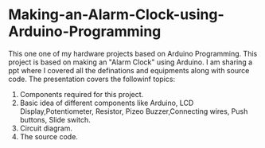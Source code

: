 # Making-an-Alarm-Clock-using-Arduino-Programming
This one one of my hardware projects based on Arduino Programming.
This project is based on making an "Alarm Clock" using Arduino.
I am sharing a ppt where I covered all the definations and equipments along with source code.
The presentation covers the followinf topics:
1. Components required for this project.
2. Basic idea of different components like Arduino, LCD Display,Potentiometer, Resistor, Pizeo Buzzer,Connecting wires, Push buttons,
Slide switch.
3. Circuit diagram.
4. The source code.
